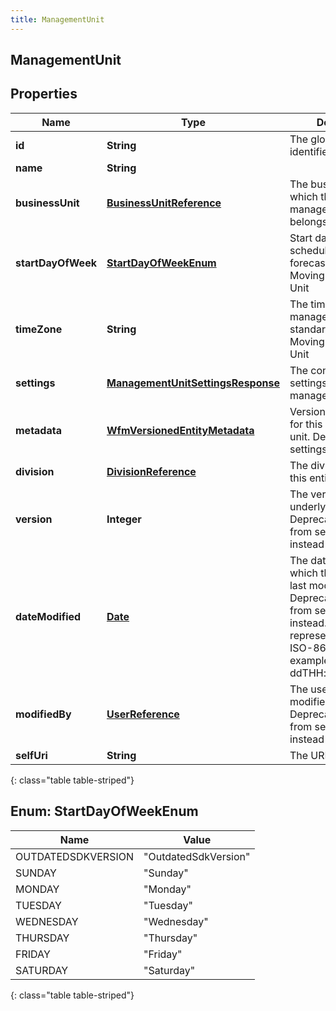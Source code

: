 ```yaml
---
title: ManagementUnit
---
```


## ManagementUnit

## Properties

| Name               | Type                                                                                         | Description                                                                                                                                                                                             | Notes      |
| ------------------ | -------------------------------------------------------------------------------------------- | ------------------------------------------------------------------------------------------------------------------------------------------------------------------------------------------------------- | ---------- |
| **id**             | <!----><!---->**String**<!---->                                                              | The globally unique identifier for the object.                                                                                                                                                          | [optional] |
| **name**           | <!----><!---->**String**<!---->                                                              |                                                                                                                                                                                                         | [optional] |
| **businessUnit**   | <!----><!---->[**BusinessUnitReference**](BusinessUnitReference.md)<!---->                   | The business unit to which this management unit belongs                                                                                                                                                 | [optional] |
| **startDayOfWeek** | [**StartDayOfWeekEnum**](#StartDayOfWeekEnum)<!---->                                         | Start day of week for scheduling and forecasting purposes. Moving to Business Unit                                                                                                                      | [optional] |
| **timeZone**       | <!----><!---->**String**<!---->                                                              | The time zone for the management unit in standard Olson format. Moving to Business Unit                                                                                                                 | [optional] |
| **settings**       | <!----><!---->[**ManagementUnitSettingsResponse**](ManagementUnitSettingsResponse.md)<!----> | The configuration settings for this management unit                                                                                                                                                     | [optional] |
| **metadata**       | <!----><!---->[**WfmVersionedEntityMetadata**](WfmVersionedEntityMetadata.md)<!---->         | Version info metadata for this management unit. Deprecated, use settings.metadata                                                                                                                       | [optional] |
| **division**       | <!----><!---->[**DivisionReference**](DivisionReference.md)<!---->                           | The division to which this entity belongs.                                                                                                                                                              | [optional] |
| **version**        | <!----><!---->**Integer**<!---->                                                             | The version of the underlying entity. Deprecated, use field from settings.metadata instead                                                                                                              | [optional] |
| **dateModified**   | <!----><!---->[**Date**](Date.md)<!---->                                                     | The date and time at which this entity was last modified. Deprecated, use field from settings.metadata instead. Date time is represented as an ISO-8601 string. For example: yyyy-MM-ddTHH:mm:ss[.mmm]Z | [optional] |
| **modifiedBy**     | <!----><!---->[**UserReference**](UserReference.md)<!---->                                   | The user who last modified this entity. Deprecated, use field from settings.metadata instead                                                                                                            | [optional] |
| **selfUri**        | <!----><!---->**String**<!---->                                                              | The URI for this object                                                                                                                                                                                 | [optional] |

{: class="table table-striped"}

<a name="StartDayOfWeekEnum"></a>

## Enum: StartDayOfWeekEnum

| Name               | Value                          |
| ------------------ | ------------------------------ |
| OUTDATEDSDKVERSION | &quot;OutdatedSdkVersion&quot; |
| SUNDAY             | &quot;Sunday&quot;             |
| MONDAY             | &quot;Monday&quot;             |
| TUESDAY            | &quot;Tuesday&quot;            |
| WEDNESDAY          | &quot;Wednesday&quot;          |
| THURSDAY           | &quot;Thursday&quot;           |
| FRIDAY             | &quot;Friday&quot;             |
| SATURDAY           | &quot;Saturday&quot;           |

{: class="table table-striped"}
